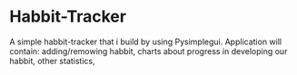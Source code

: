 # Habbit-Tracker
A simple habbit-tracker that i build by using Pysimplegui. Application will contain: adding/remowing habbit, charts about progress in developing our habbit, other statistics,
